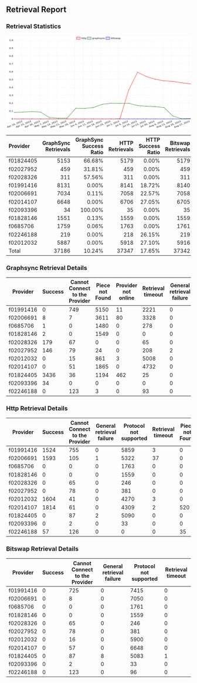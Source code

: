 ## Retrieval Report
### Retrieval Statistics
<img src="https://raw.githubusercontent.com/data-preservation-programs/filplus-checker-assets/main/filecoin-project/filecoin-plus-large-datasets/issues/1711/1693496067166.png"/>

| Provider  | GraphSync Retrievals | GraphSync Success Ratio | HTTP Retrievals | HTTP Success Ratio | Bitswap Retrievals | Bitswap Success Ratio |
| :-------- | -------------------: | ----------------------: | --------------: | -----------------: | -----------------: | --------------------: |
| f01824405 |                 5153 |                  66.68% |            5179 |              0.00% |               5179 |                 0.00% |
| f02027952 |                  459 |                  31.81% |             459 |              0.00% |                459 |                 0.00% |
| f02028326 |                  311 |                  57.56% |             311 |              0.00% |                311 |                 0.00% |
| f01991416 |                 8131 |                   0.00% |            8141 |             18.72% |               8140 |                 0.00% |
| f02006691 |                 7034 |                   0.11% |            7058 |             22.57% |               7058 |                 0.00% |
| f02014107 |                 6648 |                   0.00% |            6706 |             27.05% |               6705 |                 0.00% |
| f02093396 |                   34 |                 100.00% |              35 |              0.00% |                 35 |                 0.00% |
| f01828146 |                 1551 |                   0.13% |            1559 |              0.00% |               1559 |                 0.00% |
| f0685706  |                 1759 |                   0.06% |            1763 |              0.00% |               1761 |                 0.00% |
| f02246188 |                  219 |                   0.00% |             218 |             26.15% |                219 |                 0.00% |
| f02012032 |                 5887 |                   0.00% |            5918 |             27.10% |               5916 |                 0.00% |
| Total     |                37186 |                  10.24% |           37347 |             17.65% |              37342 |                 0.00% |

### Graphsync Retrieval Details
| Provider  | Success | Cannot Connect to the Provider | Piece not Found | Provider not online | Retrieval timeout | General retrieval failure |
| --------- | ------- | ------------------------------ | --------------- | ------------------- | ----------------- | ------------------------- |
| f01991416 | 0       | 749                            | 5150            | 11                  | 2221              | 0                         |
| f02006691 | 8       | 7                              | 3611            | 80                  | 3328              | 0                         |
| f0685706  | 1       | 0                              | 1480            | 0                   | 278               | 0                         |
| f01828146 | 2       | 0                              | 1549            | 0                   | 0                 | 0                         |
| f02028326 | 179     | 67                             | 0               | 0                   | 65                | 0                         |
| f02027952 | 146     | 79                             | 24              | 0                   | 208               | 2                         |
| f02012032 | 0       | 15                             | 861             | 3                   | 5008              | 0                         |
| f02014107 | 0       | 51                             | 1865            | 0                   | 4732              | 0                         |
| f01824405 | 3436    | 36                             | 1194            | 462                 | 25                | 0                         |
| f02093396 | 34      | 0                              | 0               | 0                   | 0                 | 0                         |
| f02246188 | 0       | 123                            | 3               | 0                   | 93                | 0                         |

### Http Retrieval Details
| Provider  | Success | Cannot Connect to the Provider | General retrieval failure | Protocol not supported | Retrieval timeout | Piece not Found |
| --------- | ------- | ------------------------------ | ------------------------- | ---------------------- | ----------------- | --------------- |
| f01991416 | 1524    | 755                            | 0                         | 5859                   | 3                 | 0               |
| f02006691 | 1593    | 105                            | 1                         | 5322                   | 37                | 0               |
| f0685706  | 0       | 0                              | 0                         | 1763                   | 0                 | 0               |
| f01828146 | 0       | 0                              | 0                         | 1559                   | 0                 | 0               |
| f02028326 | 0       | 65                             | 0                         | 246                    | 0                 | 0               |
| f02027952 | 0       | 78                             | 0                         | 381                    | 0                 | 0               |
| f02012032 | 1604    | 41                             | 0                         | 4270                   | 3                 | 0               |
| f02014107 | 1814    | 61                             | 0                         | 4309                   | 2                 | 520             |
| f01824405 | 0       | 87                             | 2                         | 5090                   | 0                 | 0               |
| f02093396 | 0       | 2                              | 0                         | 33                     | 0                 | 0               |
| f02246188 | 57      | 126                            | 0                         | 0                      | 0                 | 35              |

### Bitswap Retrieval Details
| Provider  | Success | Cannot Connect to the Provider | General retrieval failure | Protocol not supported | Retrieval timeout |
| --------- | ------- | ------------------------------ | ------------------------- | ---------------------- | ----------------- |
| f01991416 | 0       | 725                            | 0                         | 7415                   | 0                 |
| f02006691 | 0       | 8                              | 0                         | 7050                   | 0                 |
| f0685706  | 0       | 0                              | 0                         | 1761                   | 0                 |
| f01828146 | 0       | 0                              | 0                         | 1559                   | 0                 |
| f02028326 | 0       | 65                             | 0                         | 246                    | 0                 |
| f02027952 | 0       | 78                             | 0                         | 381                    | 0                 |
| f02012032 | 0       | 16                             | 0                         | 5900                   | 0                 |
| f02014107 | 0       | 57                             | 0                         | 6648                   | 0                 |
| f01824405 | 0       | 87                             | 8                         | 5083                   | 1                 |
| f02093396 | 0       | 2                              | 0                         | 33                     | 0                 |
| f02246188 | 0       | 123                            | 0                         | 96                     | 0                 |
